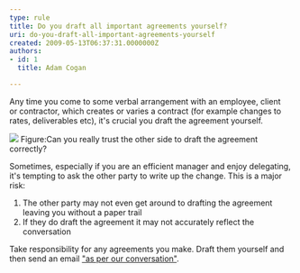 ```yaml
---
type: rule
title: Do you draft all important agreements yourself?
uri: do-you-draft-all-important-agreements-yourself
created: 2009-05-13T06:37:31.0000000Z
authors:
- id: 1
  title: Adam Cogan

---
```




<span class='intro'> Any time you come to some verbal arrangement with an employee, client or&#160;contractor, which creates or varies a contract&#160;(for example changes to rates, deliverables etc), it's crucial you draft the agreement yourself. 
 </span>


  <img class="ms-rteCustom-ImageArea" style="border-bottom&#58;0px solid;border-left&#58;0px solid;border-top&#58;0px solid;border-right&#58;0px solid;" src="/PublishingImages/SuccessfulProjects_DraftAgreementYourself.jpg" border="0" /> <span class="ms-rteCustom-FigureNormal">Figure&#58;Can you really trust the other side to draft the agreement correctly?</span>
<p>Sometimes, especially if you are an efficient manager and enjoy delegating, it's tempting to ask the other party to write up the change. This is a major risk&#58;</p>
<ol>
    <li>The other party may not even get around to drafting the agreement leaving you without a paper trail </li>
    <li>If they do draft the agreement it may not accurately reflect the conversation </li>
</ol>
<p>Take responsibility for any agreements you make. Draft them yourself and then send an email <a shape="rect" href="/do-you-prepare-then-confirm-conversations-decisions">&quot;as per our conversation&quot;</a>.</p>
<strong></strong>



